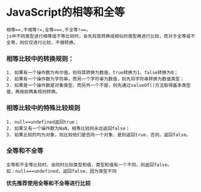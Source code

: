 # JavaScript的相等和全等

```
相等==,不相等!=,全等===,不全等!==。
js中不同类型进行相等或不等比较时，会先将其转换成相似的类型再进行比较，而对于全等或不全等，则仅仅进行比较，不做转换。
```
### 相等比较中的转换规则：
```
1. 如果有一个操作数为布尔值，则将其转换为数值，true转换为1，false转换为0；
2. 如果有一个操作数为字符串，而另一个字符串为数值，则先将字符串转换为数值类型；
3. 如果是一个操作数是对象类型，而另外一个不是，则先通过valueOf()方法取得基本类型值，再按前两条规则转换。
```

### 相等比较中的特殊比较规则
```
1. null==undefined返回true；
2. 如果又有一个操作数为NaN，相等比较则永远返回false；
3. 如果比较的均为对象，则比较他们是否同一个对象，是则返回true，否则，返回false。
```
### 全等和不全等
```
全等和不全等比较时，会同时比较类型和值，类型和值有一个不同，则返回false。
如：null===undefined，返回false，因为类型不同
```
**优先推荐使用全等和不全等进行比较**
